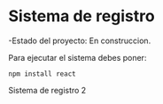 <h1>Sistema de registro</h1>

-Estado del proyecto: En construccion.

Para ejecutar el sistema debes poner:


```npm install react```

Sistema de registro 2 
